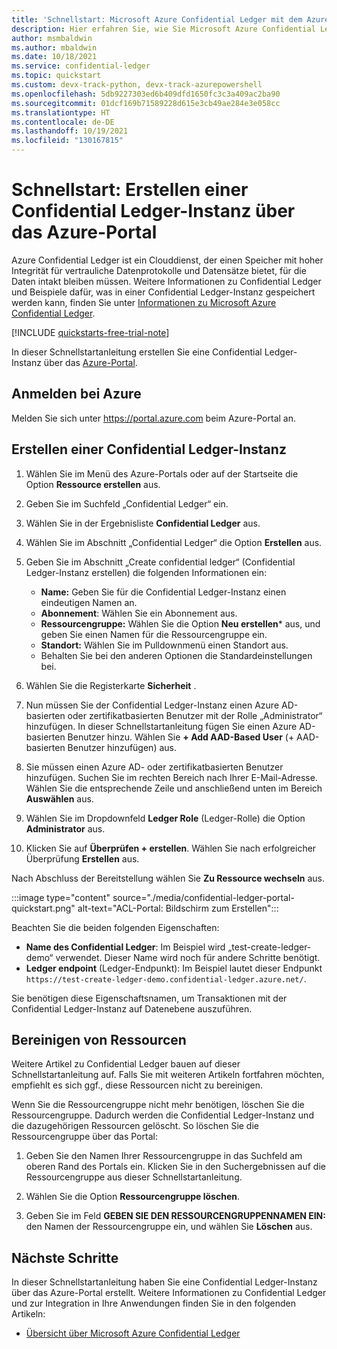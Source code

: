 ```yaml
---
title: 'Schnellstart: Microsoft Azure Confidential Ledger mit dem Azure-Portal'
description: Hier erfahren Sie, wie Sie Microsoft Azure Confidential Ledger über das Azure-Portal verwenden.
author: msmbaldwin
ms.author: mbaldwin
ms.date: 10/18/2021
ms.service: confidential-ledger
ms.topic: quickstart
ms.custom: devx-track-python, devx-track-azurepowershell
ms.openlocfilehash: 5db9227303ed6b409dfd1650fc3c3a409ac2ba90
ms.sourcegitcommit: 01dcf169b71589228d615e3cb49ae284e3e058cc
ms.translationtype: HT
ms.contentlocale: de-DE
ms.lasthandoff: 10/19/2021
ms.locfileid: "130167815"
---
```

# <a name="quickstart-create-a-confidential-ledger-using-the-azure-portal"></a>Schnellstart: Erstellen einer Confidential Ledger-Instanz über das Azure-Portal

Azure Confidential Ledger ist ein Clouddienst, der einen Speicher mit hoher Integrität für vertrauliche Datenprotokolle und Datensätze bietet, für die Daten intakt bleiben müssen. Weitere Informationen zu Confidential Ledger und Beispiele dafür, was in einer Confidential Ledger-Instanz gespeichert werden kann, finden Sie unter [Informationen zu Microsoft Azure Confidential Ledger](overview.md).

[!INCLUDE [quickstarts-free-trial-note](../../includes/quickstarts-free-trial-note.md)]

In dieser Schnellstartanleitung erstellen Sie eine Confidential Ledger-Instanz über das [Azure-Portal](https://portal.azure.com). 

## <a name="sign-in-to-azure"></a>Anmelden bei Azure

Melden Sie sich unter https://portal.azure.com beim Azure-Portal an.

## <a name="create-a-confidential-ledger"></a>Erstellen einer Confidential Ledger-Instanz

1. Wählen Sie im Menü des Azure-Portals oder auf der Startseite die Option **Ressource erstellen** aus.

1. Geben Sie im Suchfeld „Confidential Ledger“ ein.

1. Wählen Sie in der Ergebnisliste **Confidential Ledger** aus.

1. Wählen Sie im Abschnitt „Confidential Ledger“ die Option **Erstellen** aus.

1. Geben Sie im Abschnitt „Create confidential ledger“ (Confidential Ledger-Instanz erstellen) die folgenden Informationen ein:
    - **Name:** Geben Sie für die Confidential Ledger-Instanz einen eindeutigen Namen an.
    - **Abonnement**: Wählen Sie ein Abonnement aus.
    - **Ressourcengruppe:** Wählen Sie die Option **Neu erstellen*** aus, und geben Sie einen Namen für die Ressourcengruppe ein.
    - **Standort:** Wählen Sie im Pulldownmenü einen Standort aus.
    - Behalten Sie bei den anderen Optionen die Standardeinstellungen bei.
   
1. Wählen Sie die Registerkarte **Sicherheit** .

1. Nun müssen Sie der Confidential Ledger-Instanz einen Azure AD-basierten oder zertifikatbasierten Benutzer mit der Rolle „Administrator“ hinzufügen. In dieser Schnellstartanleitung fügen Sie einen Azure AD-basierten Benutzer hinzu. Wählen Sie **+ Add AAD-Based User** (+ AAD-basierten Benutzer hinzufügen) aus.

1. Sie müssen einen Azure AD- oder zertifikatbasierten Benutzer hinzufügen. Suchen Sie im rechten Bereich nach Ihrer E-Mail-Adresse. Wählen Sie die entsprechende Zeile und anschließend unten im Bereich **Auswählen** aus.

1. Wählen Sie im Dropdownfeld **Ledger Role** (Ledger-Rolle) die Option **Administrator** aus.

1. Klicken Sie auf **Überprüfen + erstellen**. Wählen Sie nach erfolgreicher Überprüfung **Erstellen** aus.

Nach Abschluss der Bereitstellung wählen Sie **Zu Ressource wechseln** aus.

:::image type="content" source="./media/confidential-ledger-portal-quickstart.png" alt-text="ACL-Portal: Bildschirm zum Erstellen":::

Beachten Sie die beiden folgenden Eigenschaften:
- **Name des Confidential Ledger**: Im Beispiel wird „test-create-ledger-demo“ verwendet. Dieser Name wird noch für andere Schritte benötigt.
- **Ledger endpoint** (Ledger-Endpunkt): Im Beispiel lautet dieser Endpunkt `https://test-create-ledger-demo.confidential-ledger.azure.net/`. 

Sie benötigen diese Eigenschaftsnamen, um Transaktionen mit der Confidential Ledger-Instanz auf Datenebene auszuführen.
 
## <a name="clean-up-resources"></a>Bereinigen von Ressourcen

Weitere Artikel zu Confidential Ledger bauen auf dieser Schnellstartanleitung auf. Falls Sie mit weiteren Artikeln fortfahren möchten, empfiehlt es sich ggf., diese Ressourcen nicht zu bereinigen. 

Wenn Sie die Ressourcengruppe nicht mehr benötigen, löschen Sie die Ressourcengruppe. Dadurch werden die Confidential Ledger-Instanz und die dazugehörigen Ressourcen gelöscht. So löschen Sie die Ressourcengruppe über das Portal:

1.  Geben Sie den Namen Ihrer Ressourcengruppe in das Suchfeld am oberen Rand des Portals ein. Klicken Sie in den Suchergebnissen auf die Ressourcengruppe aus dieser Schnellstartanleitung.

1.  Wählen Sie die Option **Ressourcengruppe löschen**.

1.  Geben Sie im Feld **GEBEN SIE DEN RESSOURCENGRUPPENNAMEN EIN:** den Namen der Ressourcengruppe ein, und wählen Sie **Löschen** aus.

## <a name="next-steps"></a>Nächste Schritte

In dieser Schnellstartanleitung haben Sie eine Confidential Ledger-Instanz über das Azure-Portal erstellt. Weitere Informationen zu Confidential Ledger und zur Integration in Ihre Anwendungen finden Sie in den folgenden Artikeln:

- [Übersicht über Microsoft Azure Confidential Ledger](overview.md)
